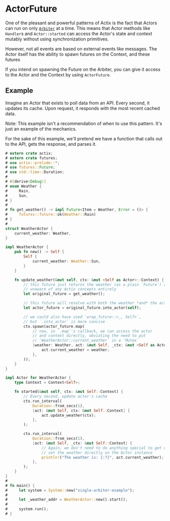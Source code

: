 # ActorFuture

One of the pleasant and powerful patterns of Actix is the fact that Actors can
run on only [`Arbiter`](./sec-5-arbiter) at a time. This means that Actor
methods like `Handler`s and `Actor::started` can access the Actor's state and
context mutably without using synchronization primitives.

However, not all events are based on external events like messages. The Actor
itself has the ability to spawn futures on the Context, and these futures

If you intend on spawning the Future on the Arbiter, you can give it access to
the Actor and the Context by using `ActorFuture`.

## Example

Imagine an Actor that exists to poll data from an API. Every second, it updates
its cache. Upon request, it responds with the most recent cached data.

Note: This example isn't a recommendation of when to use this pattern. It's just
an example of the mechanics.

For the sake of this example, we'll pretend we have a function that calls out to
the API, gets the response, and parses it.

```rust
# extern crate actix;
# extern crate futures;
# use actix::prelude::*;
# use futures::Future;
# use std::time::Duration;
#
# #[derive(Debug)]
# enum Weather {
#     Rain,
#     Sun,
# }
#
# fn get_weather() -> impl Future<Item = Weather, Error = ()> {
#     futures::future::ok(Weather::Rain)
# }
#
struct WeatherActor {
    current_weather: Weather,
}

impl WeatherActor {
    pub fn new() -> Self {
        Self {
            current_weather: Weather::Sun,
        }
    }

    fn update_weather(&mut self, ctx: &mut <Self as Actor>::Context) {
        // this future just returns the weather (as a plain `Future`) and is
        // unaware of any Actix concepts entirely
        let original_future = get_weather();

        // this future will resolve with both the weather *and* the actor/context
        let actor_future = original_future.into_actor(self);

        // we could also have used `wrap_future::<_, Self>`,
        // but `.into_actor` is more concise
        ctx.spawn(actor_future.map(
            // now, in `.map`'s callback, we can access the actor
            // and context directly, obviating the need to put
            // `WeatherActor::current_weather` in a `Mutex`
            |weather: Weather, act: &mut Self, _ctx: &mut <Self as Actor>::Context| {
                act.current_weather = weather;
            },
        ));
    }
}

impl Actor for WeatherActor {
    type Context = Context<Self>;

    fn started(&mut self, ctx: &mut Self::Context) {
        // Every second, update actor's cache
        ctx.run_interval(
            Duration::from_secs(1),
            |act: &mut Self, ctx: &mut Self::Context| {
                act.update_weather(ctx);
            },
        );

        ctx.run_interval(
            Duration::from_secs(1),
            |act: &mut Self, _ctx: &mut Self::Context| {
                // Again, we don't need to do anything special to get or
                // set the weather directly on the Actor instance
                println!("The weather is: {:?}", act.current_weather);
            },
        );
    }
}
#
# fn main() {
#     let system = System::new("single-arbiter-example");
#
#     let _weather_addr = WeatherActor::new().start();
#
#     system.run();
# }
```
